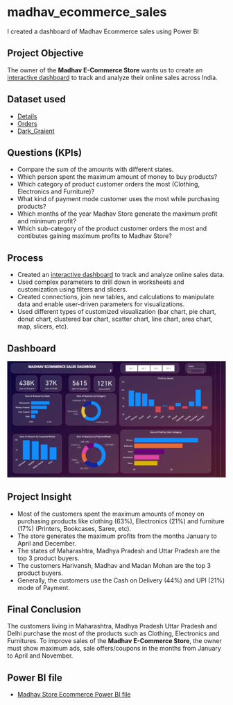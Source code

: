 # madhav_ecommerce_sales
I created a dashboard of Madhav Ecommerce sales using Power BI 

## **Project Objective**

The owner of the **Madhav E-Commerce Store** wants us to create an <a href="https://github.com/deepakrazz/madhav_ecommerce_sales/blob/main/Madhav%20Store%20Ecommerce%20Dashboard.png">interactive dashboard</a> to track and analyze their online sales across India.


## **Dataset used**

- <a href="https://github.com/deepakrazz/madhav_ecommerce_sales/blob/main/Details.csv">Details</a>
- <a href="https://github.com/deepakrazz/madhav_ecommerce_sales/blob/main/Orders.csv">Orders</a>
- <a href="https://github.com/deepakrazz/madhav_ecommerce_sales/blob/main/dark-gradient.jpg">Dark_Graient</a>

## **Questions (KPIs)**

- Compare the sum of the amounts with different states.
- Which person spent the maximum amount of money to buy products?
- Which category of product customer orders the most (Clothing, Electronics and Furniture)?
- What kind of payment mode customer uses the most while purchasing products?
- Which months of the year Madhav Store generate the maximum profit and minimum profit?
- Which sub-category of the product customer orders the most and contibutes gaining maximum profits to Madhav Store?


## **Process**

- Created an <a href="https://github.com/deepakrazz/madhav_ecommerce_sales/blob/main/Madhav%20Store%20Ecommerce%20Dashboard.png">interactive dashboard</a> to track and analyze online sales data.
- Used complex parameters to drill down in worksheets and customization using filters and slicers.
- Created connections, join new tables, and calculations to manipulate data and enable user-driven parameters for visualizations.
- Used different types of customized visualization (bar chart, pie chart, donut chart, clustered bar chart, scatter chart, line chart, area chart, map, slicers, etc).

## **Dashboard**

![Alt text of the image](https://github.com/deepakrazz/madhav_ecommerce_sales/blob/main/Madhav%20Store%20Ecommerce%20Dashboard.png)

## **Project Insight**

- Most of the customers spent the maximum amounts of money on purchasing products like clothing (63%), Electronics (21%) and furniture (17%) (Printers, Bookcases, Saree, etc).
- The store generates the maximum profits from the months January to April and December.
- The states of Maharashtra, Madhya Pradesh and Uttar Pradesh are the top 3 product buyers.
- The customers Harivansh, Madhav and Madan Mohan are the top 3 product buyers.
- Generally, the customers use the Cash on Delivery (44%) and UPI (21%) mode of Payment.

## **Final Conclusion**

The customers living in Maharashtra, Madhya Pradesh Uttar Pradesh and Delhi purchase the most of the products such as Clothing, Electronics and Furnitures. To improve sales of the **Madhav E-Commerce Store**, the owner must show maximum ads, sale offers/coupons in the months from January to April and November.

## **Power BI file**
- <a href="https://github.com/deepakrazz/madhav_ecommerce_sales/blob/main/ms_p.pbix">Madhav Store Ecommerce Power BI file</a>
